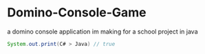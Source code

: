 # Domino-Console-Game
a domino console application im making for a school project in java

```java
System.out.print(C# > Java) // true
```